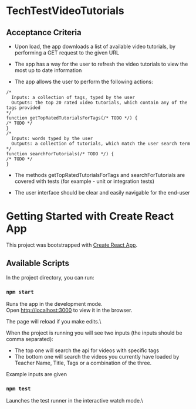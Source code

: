 # TechTestVideoTutorials

## Acceptance Criteria
- Upon load, the app downloads a list of available video tutorials, by performing a GET request to the given URL

- The app has a way for the user to refresh the video tutorials to view the most up to date information

- The app allows the user to perform the following actions:

```
/*
  Inputs: a collection of tags, typed by the user
  Outputs: the top 20 rated video tutorials, which contain any of the tags provided
*/
function getTopRatedTutorialsForTags(/* TODO */) {
/* TODO */
}
/*
  Inputs: words typed by the user
  Outputs: a collection of tutorials, which match the user search term
*/
function searchForTutorials(/* TODO */) {
/* TODO */
} 
```
- The methods getTopRatedTutorialsForTags and searchForTutorials are covered with tests (for example - unit or integration tests)

- The user interface should be clear and easily navigable for the end-user

# Getting Started with Create React App

This project was bootstrapped with [Create React App](https://github.com/facebook/create-react-app).

## Available Scripts

In the project directory, you can run:

### `npm start`

Runs the app in the development mode.\
Open [http://localhost:3000](http://localhost:3000) to view it in the browser.

The page will reload if you make edits.\

When the project is running you will see two inputs (the inputs should be comma separated):

- The top one will search the api for videos with specific tags
- The bottom one will search the videos you currently have loaded by Teacher Name, Title, Tags or a combination of the three.

Example inputs are given

### `npm test`

Launches the test runner in the interactive watch mode.\

